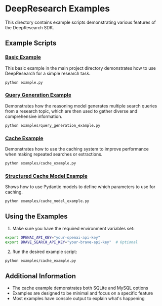 # DeepResearch Examples

This directory contains example scripts demonstrating various features of the DeepResearch SDK.

## Example Scripts

### [Basic Example](../example.py)

This basic example in the main project directory demonstrates how to use DeepResearch for a simple research task.

```bash
python example.py
```

### [Query Generation Example](query_generation_example.py)

Demonstrates how the reasoning model generates multiple search queries from a research topic, which are then used to gather diverse and comprehensive information.

```bash
python examples/query_generation_example.py
```

### [Cache Example](cache_example.py)

Demonstrates how to use the caching system to improve performance when making repeated searches or extractions.

```bash
python examples/cache_example.py
```

### [Structured Cache Model Example](cache_model_example.py)

Shows how to use Pydantic models to define which parameters to use for caching.

```bash
python examples/cache_model_example.py
```

## Using the Examples

1. Make sure you have the required environment variables set:

```bash
export OPENAI_API_KEY="your-openai-api-key"
export BRAVE_SEARCH_API_KEY="your-brave-api-key"  # Optional
```

2. Run the desired example script:

```bash
python examples/cache_example.py
```

## Additional Information

- The cache example demonstrates both SQLite and MySQL options
- Examples are designed to be minimal and focus on a specific feature
- Most examples have console output to explain what's happening

